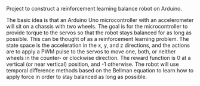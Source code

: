 Project to construct a reinforcement learning balance robot on Arduino.

The basic idea is that an Arduino Uno microcontroller with an accelerometer will sit on a chassis with two wheels. The goal is for the microcontroller to provide torque to the servos so that the robot stays balanced for as long as possible. This can be thought of as a reinforcement learning problem. The state space is the acceleration in the x, y, and z directions, and the actions are to apply a PWM pulse to the servos to move one, both, or neither wheels in the counter- or clockwise direction. The reward function is 0 at a vertical (or near vertical) position, and -1 otherwise. The robot will use temporal difference methods based on the Bellman equation to learn how to apply force in order to stay balanced as long as possible.